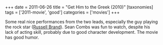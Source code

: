 +++
date = 2011-06-26
title = "Get Him to the Greek (2010)"
[taxonomies]
tags = ['2011-movie', 'good']
categories = ['movies']
+++

Some real nice performances from the two leads, especially the guy
playing the rock star ([Russell Brand]). Sean Combs was fun to watch,
despite his lack of acting skill, probably due to good character
development. The movie has good humor.

  [Russell Brand]: http://en.wikipedia.org/wiki/Russell_Brand
